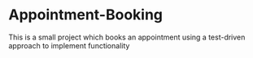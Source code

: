 # Appointment-Booking
This is a small project which books an appointment using a test-driven approach to implement functionality

